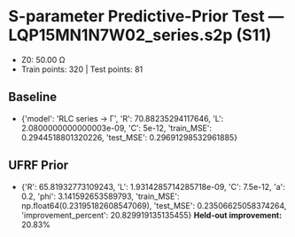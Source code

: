 # S-parameter Predictive-Prior Test — LQP15MN1N7W02_series.s2p (S11)
- Z0: 50.00 Ω
- Train points: 320  |  Test points: 81

## Baseline
- {'model': 'RLC series -> Γ', 'R': 70.88235294117646, 'L': 2.0800000000000003e-09, 'C': 5e-12, 'train_MSE': 0.2944518801320226, 'test_MSE': 0.29691298532961885}

## UFRF Prior
- {'R': 65.81932773109243, 'L': 1.9314285714285718e-09, 'C': 7.5e-12, 'a': 0.2, 'phi': 3.141592653589793, 'train_MSE': np.float64(0.23195182608547069), 'test_MSE': 0.23506625058374264, 'improvement_percent': 20.829919135135455}
**Held-out improvement:** 20.83%
